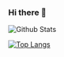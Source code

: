 ### Hi there 👋

![Github Stats](https://github-readme-stats.vercel.app/api?username=maengsoo&show_icons=true)

[![Top Langs](https://github-readme-stats.vercel.app/api/top-langs/?username=maengsoo&layout=compact)](https://github.com/anuraghazra/github-readme-stats)

<!--
**maengsoo/maengsoo** is a ✨ _special_ ✨ repository because its `README.md` (this file) appears on your GitHub profile.

Here are some ideas to get you started:

- 🔭 I’m currently working on ...
- 🌱 I’m currently learning ...
- 👯 I’m looking to collaborate on ...
- 🤔 I’m looking for help with ...
- 💬 Ask me about ...
- 📫 How to reach me: ...
- 😄 Pronouns: ...
- ⚡ Fun fact: ...
-->
